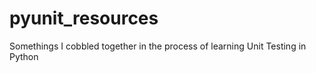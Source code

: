 pyunit_resources
================

Somethings I cobbled together in the process of learning Unit Testing in Python
